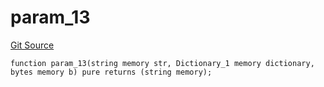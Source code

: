 # param_13
[Git Source](https://github.com/metacontract/mc/blob/main/src/devkit/Flattened.sol)


```solidity
function param_13(string memory str, Dictionary_1 memory dictionary, bytes memory b) pure returns (string memory);
```

